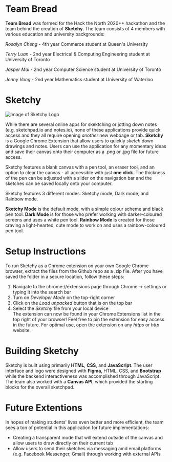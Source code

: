 # Team Bread
**Team Bread** was formed for the Hack the North 2020++ hackathon and the team behind the creation of **Sketchy**. The team consists of 4 members with various education and university backgrounds:

*Rosalyn Cheng* - 4th year Commerce student at Queen's University

*Terry Luan* - 2nd year Electrical & Computing Engineering student at University of Toronto

*Jasper Mai* - 2nd year Computer Science student at University of Toronto

*Jenny Vong* - 2nd year Mathematics student at University of Waterloo


# Sketchy
![Image of Sketchy Logo](https://github.com/terryluan12/bread/blob/main/sketchy/images/LOGO.png)

While there are several online apps for skektching or jotting down notes (e.g. sketchpad.io and notes.io), none of these applications provide quick access and they all require opening *another* new webpage or tab. **Sketchy** is a Google Chrome Extension that allow users to quickly *sketch* down drawings and notes. Users can use the application for any momentary ideas and save their canvas onto their computer as a .png or .jpg file for future access. 

Sketchy features a blank canvas with a pen tool, an eraser tool, and an option to clear the canvas - all accessible with just **one click**. The thickness of the pen can be adjusted with a slider on the navigation bar and the sketches can be saved locally onto your computer.

Sketchy features 3 different modes: Sketchy mode, Dark mode, and Rainbow mode. 

**Sketchy Mode** is the default mode, with a simple colour scheme and black pen tool.
**Dark Mode** is for those who prefer working with darker-coloured screens and uses a white pen tool.
**Rainbow Mode** is created for those craving a light-hearted, cute mode to work on and uses a rainbow-coloured pen tool.

# Setup Instructions
To run Sketchy as a Chrome extension on your own Google Chrome browser, extract the files from the Github repo as a .zip file. After you have saved the folder in a secure location, follow these steps:
1. Navigate to the chrome://extensions page through Chrome -> settings or typing it into the search bar
1. Turn on *Developer Mode* on the top-right corner
1. Click on the *Load unpacked* button that is on the top bar
1. Select the *Sketchy* file from your local device
<br/>The extension can now be found in your Chrome Extensions list in the top right of your browser! Feel free to pin the extension for easy access in the future. For optimal use, open the extension on any *https* or *http* website.

# Building Sketchy
Sketchy is built using primarily **HTML**, **CSS**, and **JavaScript**. The user interface and logo were designed with **Figma**, HTML, CSS, and **Bootstrap** while the backend interactiveness was accomplished through JavaScript. The team also worked with a **Canvas API**, which provided the starting blocks for the overall sketchpad.


# Future Extentions
In hopes of making students' lives even better and more efficient, the team sees a ton of potential in this application for future implementations:
* Creating a transparent mode that will extend outside of the canvas and allow users to draw directly on their current tab
* Allow users to send their sketches via messaging amd email platforms (e.g. Facebook Messenger, Gmail) through working with external APIs
